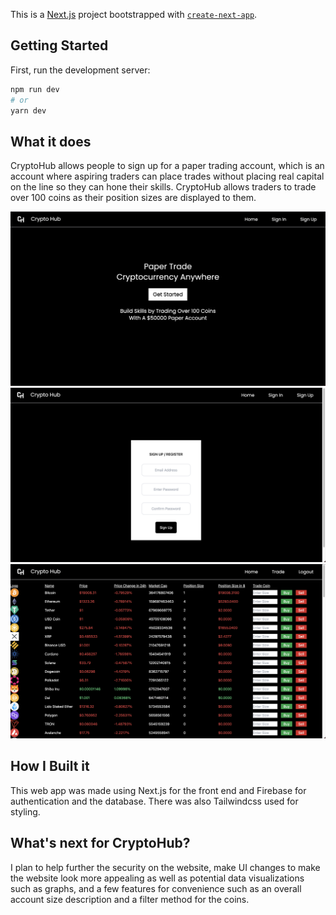 This is a [Next.js](https://nextjs.org/) project bootstrapped with [`create-next-app`](https://github.com/vercel/next.js/tree/canary/packages/create-next-app).

## Getting Started

First, run the development server:

```bash
npm run dev
# or
yarn dev
```

## What it does

CryptoHub allows people to sign up for a paper trading account, which is an account where aspiring traders can place trades without placing real capital on the line so they can hone their skills. CryptoHub allows traders to trade over 100 coins as their position sizes are displayed to them.

![My Image](/public/MainPage.png)
![My Image](/public/SignUpScreen.png)
![My Image](/public/Trades.png)

## How I Built it
This web app was made using Next.js for the front end and Firebase for authentication and the database. There was also Tailwindcss used for styling.

## What's next for CryptoHub?
I plan to help further the security on the website, make UI changes to make the website look more appealing as well as potential data visualizations such as graphs, and a few features for convenience such as an overall account size description and a filter method for the coins.
